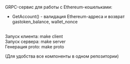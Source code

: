 GRPC-сервис для работы с Ethereum-кошельками:
- GetAccount() - валидация Ethereum-адреса и возврат gastoken_balance, wallet_nonce

<br>Запуск клиента: make client
<br>Запуск сервера: make server
<br>Генерация proto: make proto

(Для удобства все компоненты в одном репозитории)
